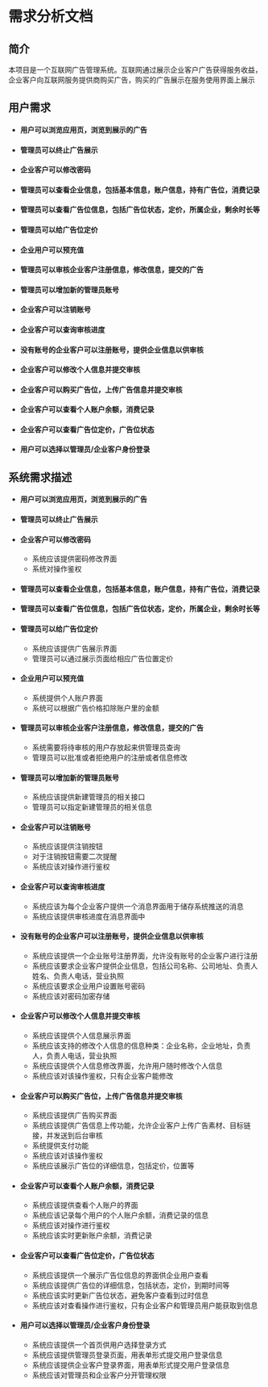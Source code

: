 # 需求分析文档

## 简介

本项目是一个互联网广告管理系统。互联网通过展示企业客户广告获得服务收益，企业客户向互联网服务提供商购买广告，购买的广告展示在服务使用界面上展示
  

## 用户需求

* ####    用户可以浏览应用页，浏览到展示的广告
* ####    管理员可以终止广告展示
* ####    企业客户可以修改密码
* ####    管理员可以查看企业信息，包括基本信息，账户信息，持有广告位，消费记录
* ####    管理员可以查看广告位信息，包括广告位状态，定价，所属企业，剩余时长等
* ####    管理员可以给广告位定价	
* ####    企业用户可以预充值
* ####    管理员可以审核企业客户注册信息，修改信息，提交的广告
* ####    管理员可以增加新的管理员账号
* ####     企业客户可以注销账号
* ####     企业客户可以查询审核进度
* ####     没有账号的企业客户可以注册账号，提供企业信息以供审核
* ####     企业客户可以修改个人信息并提交审核
* ####     企业客户可以购买广告位，上传广告信息并提交审核
* ####     企业客户可以查看个人账户余额，消费记录
* ####     企业客户可以查看广告位定价，广告位状态
* ####     用户可以选择以管理员/企业客户身份登录
  

## 系统需求描述
 
* ####    用户可以浏览应用页，浏览到展示的广告
* ####    管理员可以终止广告展示
* ####    企业客户可以修改密码
    * 系统应该提供密码修改界面
    * 系统对操作鉴权
* ####    管理员可以查看企业信息，包括基本信息，账户信息，持有广告位，消费记录
* ####    管理员可以查看广告位信息，包括广告位状态，定价，所属企业，剩余时长等
* ####    管理员可以给广告位定价
    * 系统应该提供广告展示界面
    * 管理员可以通过展示页面给相应广告位置定价
* ####    企业用户可以预充值
    * 系统提供个人账户界面
    * 系统可以根据广告价格扣除账户里的金额
* ####    管理员可以审核企业客户注册信息，修改信息，提交的广告
    * 系统需要将待审核的用户存放起来供管理员查询
    * 管理员可以批准或者拒绝用户的注册或者信息修改
* ####    管理员可以增加新的管理员账号
    * 系统应该提供新建管理员的相关接口
    * 管理员可以指定新建管理员的相关信息
* ####     企业客户可以注销账号
    * 系统应该提供注销按钮
    * 对于注销按钮需要二次提醒
    * 系统应该对操作进行鉴权
* ####     企业客户可以查询审核进度
    * 系统应该为每个企业客户提供一个消息界面用于储存系统推送的消息
    * 系统应该提供审核进度在消息界面中
* ####     没有账号的企业客户可以注册账号，提供企业信息以供审核
    * 系统应该提供一个企业账号注册界面，允许没有账号的企业客户进行注册
    * 系统应该要求企业客户提供企业信息，包括公司名称、公司地址、负责人姓名、负责人电话，营业执照
    * 系统应该要求企业用户设置账号密码
    * 系统应该对密码加密存储
* ####     企业客户可以修改个人信息并提交审核
    * 系统应该提供个人信息展示界面
    * 系统应该支持的修改个人信息的信息种类：企业名称，企业地址，负责人，负责人电话，营业执照
    * 系统应该提供个人信息修改界面，允许用户随时修改个人信息
    * 系统应该对该操作鉴权，只有企业客户能修改
* ####     企业客户可以购买广告位，上传广告信息并提交审核
    * 系统应该提供广告购买界面
    * 系统应该提供广告信息上传功能，允许企业客户上传广告素材、目标链接，并发送到后台审核
    * 系统提供支付功能
    * 系统应该对该操作鉴权
    * 系统应该展示广告位的详细信息，包括定价，位置等
* ####     企业客户可以查看个人账户余额，消费记录
    * 系统应该提供查看个人账户的界面
    * 系统应该记录每个用户的个人账户余额，消费记录的信息
    * 系统应该对操作进行鉴权
    * 系统应该实时更新账户余额，消费记录
* ####     企业客户可以查看广告位定价，广告位状态
    * 系统应该提供一个展示广告位信息的界面供企业用户查看
    * 系统应该提供广告位的详细信息，包括状态，定价，到期时间等
    * 系统应该实时更新广告位状态，避免客户查看到过时信息
    * 系统应该对查看操作进行鉴权，只有企业客户和管理员用户能获取到信息
* ####     用户可以选择以管理员/企业客户身份登录
    * 系统应该提供一个首页供用户选择登录方式
    * 系统应该提供管理员登录页面，用表单形式提交用户登录信息
    * 系统应该提供企业客户登录界面，用表单形式提交用户登录信息
    * 系统应该对管理员和企业客户分开管理权限

